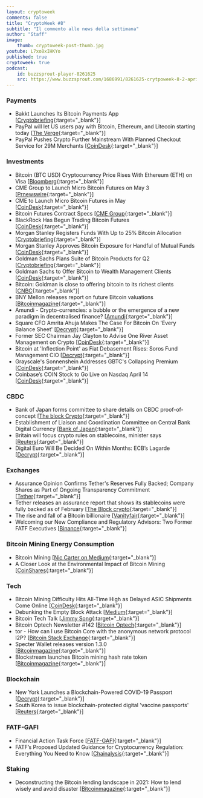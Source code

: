 ```yaml
---
layout: cryptoweek
comments: false
title: "CryptoWeek #8"
subtitle: "Il commento alle news della settimana" 
author: "Staff"
image:
    thumb: cryptoweek-post-thumb.jpg
youtube: L7xo8xIHKYo
published: true
cryptoweek: true
podcast:
    id: buzzsprout-player-8261625
    src: https://www.buzzsprout.com/1686991/8261625-crytpoweek-8-2-aprile-2021.js?container_id=buzzsprout-player-8261625&player=small
---
```

### Payments

- Bakkt Launches Its Bitcoin Payments App [[Cryptobriefing](https://cryptobriefing.com/bakkt-launches-its-bitcoin-payments-app/){:target="_blank"}]
- PayPal will let US users pay with Bitcoin, Ethereum, and Litecoin starting today [[The Verge](https://www.theverge.com/2021/3/30/22357246/paypal-buy-with-bitcoin-litecoin-ethereum-crypto-checkout){:target="_blank"}]
- PayPal Pushes Crypto Further Mainstream With Planned Checkout Service for 29M Merchants [[CoinDesk](https://www.coindesk.com/paypal-to-start-letting-us-customers-to-use-their-crypto-at-checkout-report){:target="_blank"}]

### Investments

- Bitcoin (BTC USD) Cryptocurrency Price Rises With Ethereum (ETH) on Visa [[Bloomberg](https://www.bloomberg.com/news/articles/2021-03-29/visa-using-stablecoin-to-settle-transactions-in-lure-to-fintechs){:target="_blank"}]
- CME Group to Launch Micro Bitcoin Futures on May 3 [[Prnewswire](https://www.prnewswire.com/news-releases/cme-group-to-launch-micro-bitcoin-futures-on-may-3-301258262.html){:target="_blank"}]
- CME to Launch Micro Bitcoin Futures in May [[CoinDesk](https://www.coindesk.com/cme-announces-launch-of-micro-bitcoin-futures-in-may){:target="_blank"}]
- Bitcoin Futures Contract Specs [[CME Group](https://www.cmegroup.com/trading/equity-index/us-index/bitcoin_contract_specifications.html){:target="_blank"}]
- BlackRock Has Begun Trading Bitcoin Futures [[CoinDesk](https://www.coindesk.com/blackrock-has-begun-trading-bitcoin-futures){:target="_blank"}]
- Morgan Stanley Registers Funds With Up to 25% Bitcoin Allocation [[Cryptobriefing](https://cryptobriefing.com/morgan-stanley-registers-funds-25-bitcoin-allocation/){:target="_blank"}]
- Morgan Stanley Approves Bitcoin Exposure for Handful of Mutual Funds [[CoinDesk](https://www.coindesk.com/morgan-stanley-approves-bitcoin-exposure-for-handful-of-mutual-funds){:target="_blank"}]
- Goldman Sachs Plans Suite of Bitcoin Products for Q2 [[Cryptobriefing](https://cryptobriefing.com/goldman-sachs-plans-suite-bitcoin-products-q2/){:target="_blank"}]
- Goldman Sachs to Offer Bitcoin to Wealth Management Clients [[CoinDesk](https://www.coindesk.com/goldman-sachs-to-offer-bitcoin-to-wealth-management-clients){:target="_blank"}]
- Bitcoin: Goldman is close to offering bitcoin to its richest clients [[CNBC](https://www.cnbc.com/2021/03/31/bitcoin-goldman-is-close-to-offering-bitcoin-to-its-richest-clients.html){:target="_blank"}]
- BNY Mellon releases report on future Bitcoin valuations [[Bitcoinmagazine](https://bitcoinmagazine.com/markets/bny-mellon-releases-report-on-future-bitcoin-valuations){:target="_blank"}]
- Amundi - Crypto-currencies: a bubble or the emergence of a new paradigm in decentralised finance? [[Amundi](https://research-center.amundi.com/article/crypto-currencies-bubble-or-emergence-new-paradigm-decentralised-finance){:target="_blank"}]
- Square CFO Amrita Ahuja Makes The Case For Bitcoin On 'Every Balance Sheet' [[Decrypt](https://decrypt.co/63192/square-cfo-amrita-ahuja-makes-the-case-for-bitcoin-on-every-balance-sheet){:target="_blank"}]
- Former SEC Chairman Jay Clayton to Advise One River Asset Management on Crypto [[CoinDesk](https://www.coindesk.com/former-sec-chairman-jay-clayton-to-advise-one-river-asset-management-on-crypto){:target="_blank"}]
- Bitcoin at 'Inflection Point' as Fiat Debasement Rises: Soros Fund Management CIO [[Decrypt](https://decrypt.co/62981/bitcoin-inflection-point-soros-fund-management-cio){:target="_blank"}]
- Grayscale's Sonnenshein Addresses GBTC's Collapsing Premium [[CoinDesk](https://www.coindesk.com/grayscale-sonnenshein-gbtc-collapsing-premium-coindesktv){:target="_blank"}]
- Coinbase’s COIN Stock to Go Live on Nasdaq April 14 [[CoinDesk](https://www.coindesk.com/coinbases-coin-stock-to-go-live-on-nasdaq-april-14){:target="_blank"}]

### CBDC

- Bank of Japan forms committee to share details on CBDC proof-of-concept [[The block Crypto](https://www.theblockcrypto.com/linked/99626/boj-cbdc-committee-proof-of-concept){:target="_blank"}]
- Establishment of Liaison and Coordination Committee on Central Bank Digital Currency [[Bank of Japan](https://www.boj.or.jp/en/announcements/release_2021/rel210326a.pdf){:target="_blank"}]
- Britain will focus crypto rules on stablecoins, minister says [[Reuters](https://www.reuters.com/article/us-crypto-currency-regulations/uk-to-focus-crypto-rules-on-stablecoins-says-minister-idUSKBN2BM11G){:target="_blank"}]
- Digital Euro Will Be Decided On Within Months: ECB’s Lagarde [[Decrypt](https://decrypt.co/63558/digital-euro-plans-launch-ecb-president-lagarde){:target="_blank"}]

### Exchanges

- Assurance Opinion Confirms Tether's Reserves Fully Backed; Company Shares as Part of Ongoing Transparency Commitment [[Tether](https://tether.to/assurance-opinion-mar-21/){:target="_blank"}]
- Tether releases an assurance report that shows its stablecoins were fully backed as of February [[The Block crypto](https://www.theblockcrypto.com/post/99806/tether-assurance-report-stablecoins-usdt-fully-backed){:target="_blank"}]
- The rise and fall of a Bitcoin billionaire [[Vanityfair](https://archive.vanityfair.com/article/2021/4/1/the-rise-and-fall-of-a-bitcoin-billionaire){:target="_blank"}]
- Welcoming our New Compliance and Regulatory Advisors: Two Former FATF Executives [[Binance](https://www.binance.com/en/blog/421499824684901842/Welcoming-our-New-Compliance-and-Regulatory-Advisors-Two-Former-FATF-Executives){:target="_blank"}]

### Bitcoin Mining Energy Consumption

- Bitcoin Mining [[Nic Carter on Medium](https://medium.com/@nic__carter/noahbjectivity-on-bitcoin-mining-2052226310cb){:target="_blank"}]
- A Closer Look at the Environmental Impact of Bitcoin Mining [[CoinShares](https://coinshares.com/research/closer-look-environmental-impact-of-bitcoin-mining){:target="_blank"}]

### Tech

- Bitcoin Mining Difficulty Hits All-Time High as Delayed ASIC Shipments Come Online [[CoinDesk](https://www.coindesk.com/bitcoin-mining-difficulty){:target="_blank"}]
- Debunking the Empty Block Attack [[Medium](https://jimmysong.medium.com/debunking-the-empty-block-attack-10513858b3f8){:target="_blank"}]
- Bitcoin Tech Talk [[Jimmy Song](https://jimmysong.substack.com/){:target="_blank"}]
- Bitcoin Optech Newsletter #142 [[Bitcoin Optech](https://bitcoinops.org/en/newsletters/2021/03/31/){:target="_blank"}]
- tor - How can I use Bitcoin Core with the anonymous network protocol I2P? [[Bitcoin Stack Exchange](https://bitcoin.stackexchange.com/questions/103402/how-can-i-use-bitcoin-core-with-the-anonymous-network-protocol-i2p){:target="_blank"}]
- Specter Wallet releases version 1.3.0 [[Bitcoinmagazine](https://bitcoinmagazine.com/technical/specter-wallet-releases-version-1-3-0){:target="_blank"}]
- Blockstream launches Bitcoin mining hash rate token [[Bitcoinmagazine](https://bitcoinmagazine.com/business/blockstream-launches-bitcoin-mining-hash-rate-token){:target="_blank"}]

### Blockchain

- New York Launches a Blockchain-Powered COVID-19 Passport [[Decrypt](https://decrypt.co/63115/new-york-launches-a-blockchain-powered-covid-19-passport){:target="_blank"}]
- South Korea to issue blockchain-protected digital 'vaccine passports' [[Reuters](https://www.reuters.com/article/us-health-coronavirus-southkorea-idUSKBN2BO43W){:target="_blank"}]

### FATF-GAFI

- Financial Action Task Force [[FATF-GAFI](https://www.fatf-gafi.org/publications/fatfrecommendations/documents/guidance-rba-virtual-assets.html){:target="_blank"}]
- FATF’s Proposed Updated Guidance for Cryptocurrency Regulation: Everything You Need to Know [[Chainalysis](https://blog.chainalysis.com/reports/fatfs-updated-guidance-march-2021){:target="_blank"}]

### Staking

- Deconstructing the Bitcoin lending landscape in 2021: How to lend wisely and avoid disaster [[Bitcoinmagazine](https://bitcoinmagazine.com/markets/deconstructing-the-bitcoin-lending-landscape-in-2021-how-to-lend-wisely-and-avoid-disaster){:target="_blank"}]
